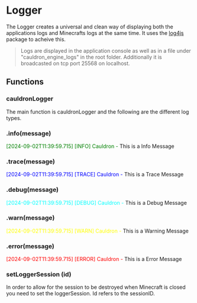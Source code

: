 # Logger
The Logger creates a universal and clean way of displaying both the applications logs and Minecrafts logs at the same time. It uses the [log4js](https://www.npmjs.com/package/log4js) package to acheive this.

> Logs are displayed in the application console as well as in a file under "cauldron_engine_logs" in the root folder. Additionally it is broadcasted on tcp port 25568 on localhost.

## Functions

### cauldronLogger

The main function is cauldronLogger and the following are the different log types.

### .info(message)
<span style="color:green">[2024-09-02T11:39:59.715] [INFO] Cauldron - </span> This is a Info Message

### .trace(message)
<span style="color:blue">[2024-09-02T11:39:59.715] [TRACE] Cauldron - </span> This is a Trace Message

### .debug(message)
<span style="color:cyan">[2024-09-02T11:39:59.715] [DEBUG] Cauldron - </span> This is a Debug Message

### .warn(message)
<span style="color:yellow">[2024-09-02T11:39:59.715] [WARN] Cauldron - </span> This is a Warning Message

### .error(message)
<span style="color:red">[2024-09-02T11:39:59.715] [ERROR] Cauldron - </span> This is a Error Message


### setLoggerSession (id)

In order to allow for the session to be destroyed when Minecraft is closed you need to set the loggerSession. Id refers to the sessionID.